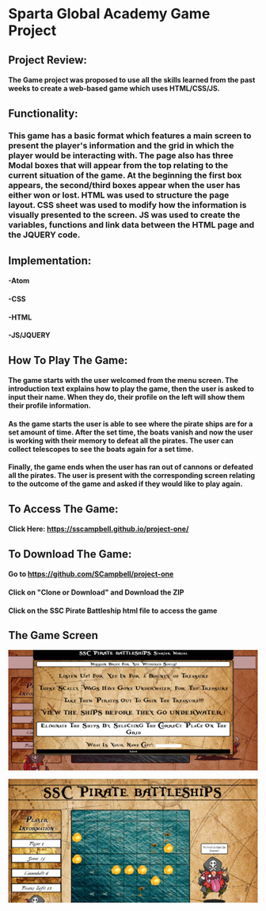 # Sparta Global Academy Game Project

## Project Review:

#### The Game project was proposed to use all the skills learned from the past weeks to create a web-based game which uses HTML/CSS/JS.

## Functionality:

### This game has a basic format which features a main screen to present the player's information and the grid in which the player would be interacting with. The page also has three Modal boxes that will appear from the top relating to the current situation of the game. At the beginning the first box appears, the second/third boxes appear when the user has either won or lost. HTML was used to structure the page layout. CSS sheet was used to modify how the information is visually presented to the screen. JS was used to create the variables, functions and link data between the HTML page and the JQUERY code.

## Implementation:
#### -Atom
#### -CSS
#### -HTML
#### -JS/JQUERY

## How To Play The Game:

#### The game starts with the user welcomed from the menu screen. The introduction text explains how to play the game, then the user is asked to input their name. When they do, their profile on the left will show them their profile information.

#### As the game starts the user is able to see where the pirate ships are for a set amount of time. After the set time, the boats vanish and now the user is working with their memory to defeat all the pirates. The user can collect telescopes to see the boats again for a set time.

#### Finally, the game ends when the user has ran out of cannons or defeated all the pirates. The user is present with the corresponding screen relating to the outcome of the game and asked if they would like to play again.

## To Access The Game:
#### Click Here: https://sscampbell.github.io/project-one/

## To Download The Game:
#### Go to https://github.com/SCampbell/project-one
#### Click on "Clone or Download" and Download the ZIP
#### Click on the SSC Pirate Battleship html file to access the game

## The Game Screen
![Game Menu](/images/gameScreenShot.png)

![Game Screen](/images/gameScreenShot2.png)
